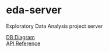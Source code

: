 # eda-server
Exploratory Data Analysis project server

[DB Diagram](https://dbdiagram.io/d/614c5775825b5b01460ff717)  
[API Reference](https://github.com/CID-team2/eda-server/wiki/RESTful-API-%EB%AA%A9%EB%A1%9D)
